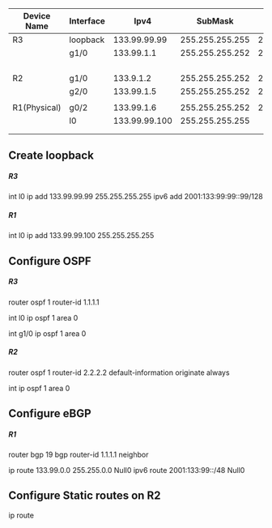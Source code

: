 | Device Name  | Interface | Ipv4          | SubMask         | Ipv6                   | DG  | DG Ipv6 | VLAN |
| ------------ | --------- | ------------- | --------------- | ---------------------- | --- | ------- | ---- |
| R3           | loopback  | 133.99.99.99  | 255.255.255.255 | 2001:133:99:99::99/128 |     |         |      |
|              | g1/0      | 133.99.1.1    | 255.255.255.252 | 2001:133:99:1::0/127   |     |         |      |
|              |           |               |                 |                        |     |         |      |
|              |           |               |                 |                        |     |         |      |
|              |           |               |                 |                        |     |         |      |
|              |           |               |                 |                        |     |         |      |
| R2           | g1/0      | 133.9.1.2     | 255.255.255.252 | 2001:133;99:1::1/127   |     |         |      |
|              | g2/0      | 133.99.1.5    | 255.255.255.252 | 2001:133:99:2::0/127   |     |         |      |
|              |           |               |                 |                        |     |         |      |
| R1(Physical) | g0/2      | 133.99.1.6    | 255.255.255.252 | 2001:133:99:2::1/127   |     |         |      |
|              | l0        | 133.99.99.100 | 255.255.255.255 |                        |     |         |      |
|              |           |               |                 |                        |     |         |      |
|              |           |               |                 |                        |     |         |      |
## Create loopback
##### R3
int l0
ip add 133.99.99.99 255.255.255.255
ipv6 add 2001:133:99:99::99/128

##### R1
int l0
ip add 133.99.99.100 255.255.255.255

## Configure OSPF

##### R3
router ospf 1
router-id 1.1.1.1

int l0
ip ospf 1 area 0

int g1/0
ip ospf 1 area 0

##### R2
router ospf 1
router-id 2.2.2.2
default-information originate always

int 
ip ospf 1 area 0


## Configure eBGP
##### R1
router bgp 19
bgp router-id 1.1.1.1
neighbor 

ip route 133.99.0.0 255.255.0.0 Null0
ipv6 route 2001:133:99::/48 Null0

## Configure Static routes on R2
ip route 


